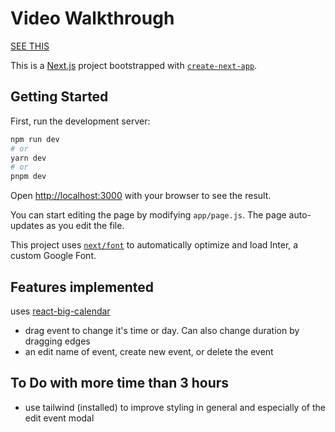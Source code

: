 # Video Walkthrough
[SEE THIS](https://www.loom.com/share/554e2e8de08e4f27b9aaa48e6d620189)

This is a [Next.js](https://nextjs.org/) project bootstrapped with [`create-next-app`](https://github.com/vercel/next.js/tree/canary/packages/create-next-app).

## Getting Started

First, run the development server:

```bash
npm run dev
# or
yarn dev
# or
pnpm dev
```

Open [http://localhost:3000](http://localhost:3000) with your browser to see the result.

You can start editing the page by modifying `app/page.js`. The page auto-updates as you edit the file.

This project uses [`next/font`](https://nextjs.org/docs/basic-features/font-optimization) to automatically optimize and load Inter, a custom Google Font.

## Features implemented
uses [react-big-calendar](https://github.com/arecvlohe/rbc-with-dnd-starter)
- drag event to change it's time or day. Can also change duration by dragging edges
- an edit name of event, create new event, or delete the event


## To Do with more time than 3 hours

- use tailwind (installed) to improve styling in general and especially of the edit event modal
